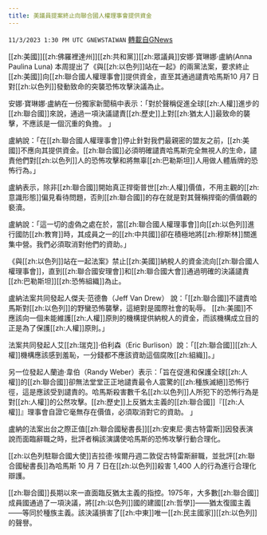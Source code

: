```yaml
---
title: 美議員提案終止向聯合國人權理事會提供資金
---
```

`11/3/2023 1:30 PM UTC GNEWSTAIWAN` [轉載自GNews](https://gnews.org/articles/1917867)



[[zh:美國]][[zh:佛羅裡達州]][[zh:共和黨]][[zh:眾議員]]安娜·寶琳娜·盧納(Anna Paulina Luna) 本周提出了《與[[zh:以色列]]站在一起》的兩黨法案，要求終止[[zh:美國]]向[[zh:聯合國人權理事會]]提供資金，直至其通過譴責哈馬斯10 月7 日對[[zh:以色列]]發動致命的突襲恐怖攻擊決議為止。  

安娜·寶琳娜·盧納在一份獨家新聞稿中表示：「對於聲稱促進全球[[zh:人權]]進步的[[zh:聯合國]]來說，通過一項決議譴責[[zh:歷史]]上對[[zh:猶太人]]最致命的襲擊，不應該是一個沉重的負擔。 」

  

盧納說：「在[[zh:聯合國人權理事會]]停止針對我們最親密的盟友之前，[[zh:美國]]不應向其提供資金。[[zh:聯合國]]必須明確譴責哈馬斯完全無視人的生命，譴責他們對[[zh:以色列]]人的恐怖攻擊和將無辜[[zh:巴勒斯坦]]人用做人體盾牌的恐怖行為。」

  

盧納表示，除非[[zh:聯合國]]開始真正捍衛普世[[zh:人權]]價值，不用主觀的[[zh:意識形態]]偏見看待問題，否則[[zh:聯合國]]的存在就是對其聲稱捍衛的價值觀的褻瀆。

  

盧納說：「這一切的虛偽之處在於，當[[zh:聯合國人權理事會]]向[[zh:以色列]]進行國防[[zh:教育]]時，其成員之一的[[zh:中共國]]卻在積極地將[[zh:穆斯林]]關進集中營。我們必須取消對他們的資助。」

  

 《與[[zh:以色列]]站在一起法案》禁止[[zh:美國]]納稅人的資金流向[[zh:聯合國人權理事會]]，直到[[zh:聯合國安理會]]和[[zh:聯合國大會]]通過明確的決議譴責[[zh:巴勒斯坦]][[zh:恐怖組織]]為止。

  

盧納法案共同發起人傑夫·范德魯（Jeff Van Drew） 說：「[[zh:聯合國]]不譴責哈馬斯對[[zh:以色列]]的野蠻恐怖襲擊，這絕對是國際社會的恥辱。 [[zh:美國]]不應該向一個未能維護[[zh:人權]]原則的機構提供納稅人的資金，而該機構成立目的正是為了保護[[zh:人權]]原則。」

  

法案共同發起人艾[[zh:瑞克]]‧伯利森（Eric Burlison）說：「[[zh:聯合國]][[zh:人權]]機構應該感到羞恥，一分錢都不應該資助這個腐敗[[zh:組織]]。」

  

另一位發起人蘭迪·韋伯（Randy Weber）表示：「旨在促進和保護全球[[zh:人權]]的[[zh:聯合國]]卻無法堂堂正正地譴責最令人震驚的[[zh:種族滅絕]]恐怖行徑，這是應該受到譴責的。哈馬斯殺害數千名[[zh:以色列]]人所犯下的恐怖行為是對[[zh:人權]]的公然攻擊。[[zh:歷史]]上反猶太主義的[[zh:聯合國]]『[[zh:人權]]』理事會自證它毫無存在價值，必須取消對它的資助。 」

  

盧納的法案出台之際正值[[zh:聯合國秘書長]][[zh:安東尼·奧古特雷斯]]因發表演說而面臨辭職之時，批評者稱該演講使哈馬斯的恐怖攻擊行動合理化。

  

[[zh:以色列駐聯合國大使]]吉拉德·埃爾丹週二敦促古特雷斯辭職，並批評[[zh:聯合國秘書長]]為哈馬斯 10 月 7 日在[[zh:以色列]]殺害 1,400 人的行為進行合理化辯護。

  

[[zh:聯合國]]長期以來一直面臨反猶太主義的指控。1975年，大多數[[zh:聯合國]]成員國通過了一項決議，將[[zh:以色列]]國的建國[[zh:哲學]]——猶太復國主義——等同於種族主義。該決議損害了[[zh:中東]]唯一[[zh:民主國家]][[zh:以色列]]的聲譽。
